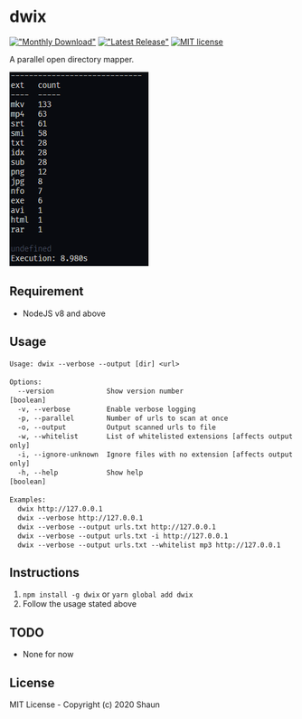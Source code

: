 # dwix

[!["Monthly Download"](https://img.shields.io/npm/dm/dwix.svg)](https://npmjs.org/package/dwix)
[!["Latest Release"](https://img.shields.io/npm/v/dwix.svg)](https://github.com/ShaunLWM/dwix/releases/latest)
[![MIT license](https://img.shields.io/badge/license-MIT-green.svg)](https://github.com/ShaunLWM/dwix/blob/master/LICENSE)

A parallel open directory mapper.

![output](/img/output.png)

## Requirement

- NodeJS v8 and above

## Usage

```
Usage: dwix --verbose --output [dir] <url>

Options:
  --version             Show version number                            [boolean]
  -v, --verbose         Enable verbose logging
  -p, --parallel        Number of urls to scan at once
  -o, --output          Output scanned urls to file
  -w, --whitelist       List of whitelisted extensions [affects output only]
  -i, --ignore-unknown  Ignore files with no extension [affects output only]
  -h, --help            Show help                                      [boolean]

Examples:
  dwix http://127.0.0.1
  dwix --verbose http://127.0.0.1
  dwix --verbose --output urls.txt http://127.0.0.1
  dwix --verbose --output urls.txt -i http://127.0.0.1
  dwix --verbose --output urls.txt --whitelist mp3 http://127.0.0.1
```

## Instructions

1. `npm install -g dwix` or `yarn global add dwix`
2. Follow the usage stated above

## TODO

- None for now

## License

MIT License - Copyright (c) 2020 Shaun
